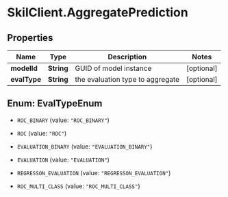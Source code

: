 # SkilClient.AggregatePrediction

## Properties
Name | Type | Description | Notes
------------ | ------------- | ------------- | -------------
**modelId** | **String** | GUID of model instance | [optional] 
**evalType** | **String** | the evaluation type to aggregate | [optional] 


<a name="EvalTypeEnum"></a>
## Enum: EvalTypeEnum


* `ROC_BINARY` (value: `"ROC_BINARY"`)

* `ROC` (value: `"ROC"`)

* `EVALUATION_BINARY` (value: `"EVALUATION_BINARY"`)

* `EVALUATION` (value: `"EVALUATION"`)

* `REGRESSON_EVALUATION` (value: `"REGRESSON_EVALUATION"`)

* `ROC_MULTI_CLASS` (value: `"ROC_MULTI_CLASS"`)




